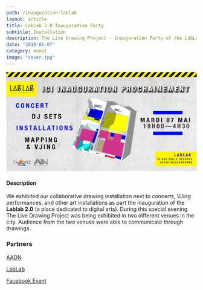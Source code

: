 ```yaml
---
path: /inauguration-lablab
layout: article
title: LabLab 2.0 Inauguration Party
subtitle: Installation
description: The Live Drawing Project - Inauguration Party of the LabLab 2.0 in partnership with AADN and LabLab
date: "2019-05-07"
category: event
image: "cover.jpg"
---
```


![Cover](cover.jpg)


#### Description

We exhibited our collaborative drawing installation next to concerts, VJing performances, and other art installations as part the inauguration of the __Lablab 2.0__ (a place dedicated to digital arts).
During this special evening The Live Drawing Project was being exhibited in two different venues in the city.
Audience from the two venues were able to communicate through drawings.


### Partners

[AADN](//aadn.org/)  
  
[LabLab](//www.facebook.com/atelierlablab/)  
  
[Facebook Event](//www.facebook.com/events/621144131696513/)

